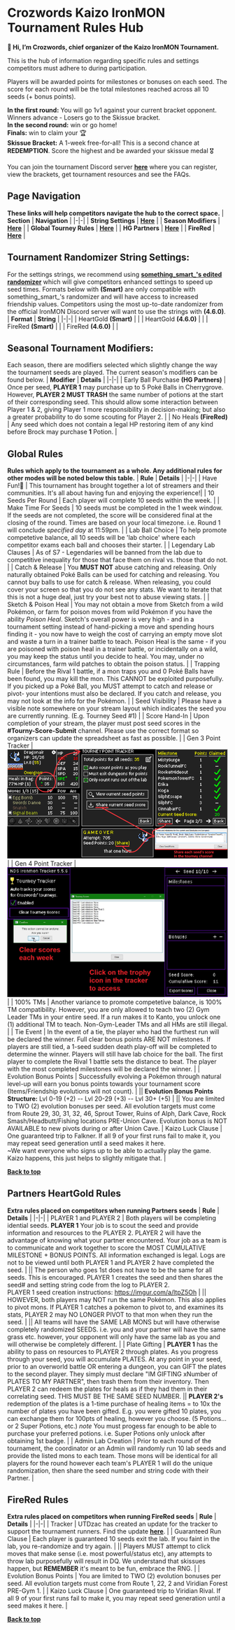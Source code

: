 # Crozwords Kaizo IronMON Tournament Rules Hub
**👋 Hi, I’m Crozwords, chief organizer of the Kaizo IronMON Tournament.**

This is the hub of information regarding specific rules and settings competitors must adhere to during participation.

Players will be awarded points for milestones or bonuses on each seed. The score for each round will be the total milestones reached across all 10 seeds (+ bonus points).

**In the first round:** You will go 1v1 against your current bracket opponent. Winners advance - Losers go to the Skissue bracket. <br>
**In the second round:** win or go home! <br>
**Finals:** win to claim your 🏆 <br>
**Skissue Bracket:** A 1-week free-for-all! This is a second chance at **REDEMPTION**. Score the highest and be awarded your skissue medal 🎖️ <br>

You can join the tournament Discord server [**here**](https://discord.gg/nxjb4HNhce) where you can register, view the brackets, get tournament resources and see the FAQs.

## Page Navigation
**These links will help competitors navigate the hub to the correct space.**
| **Section** | **Navigation** |
|-|-|
| **String Settings** | [**Here**](#tournament-randomizer-string-settings) |
| **Season Modifiers** | [**Here**](#seasonal-tournament-modifiers) |
| **Global Tourney Rules** | [**Here**](#global-rules) |
| **HG Partners** | [**Here**](#partners-heartgold-rules) |
| **FireRed** | [**Here**](#firered-rules) |

## Tournament Randomizer String Settings:
For the settings strings, we recommend using [**something_smart_'s edited randomizer**](https://github.com/something-smart/ironmon-randomizer) which will give competitors enhanced settings to speed up seed times. Formats below with **(Smart)** are only compatible with something_smart_'s randomizer and will have access to increased friendship values. Competitors using the most up-to-date randomizer from the official IronMON Discord server will want to use the strings with **(4.6.0)**.
| **Format** | **String** |
|-|-|
| HeartGold **(Smart)** |  |
| HeartGold **(4.6.0)** |  |
| FireRed **(Smart)** |  |
| FireRed **(4.6.0)** |  |

## Seasonal Tournament Modifiers:
Each season, there are modifiers selected which slightly change the way the tournament seeds are played. The current season's modifiers can be found below.
| **Modifier** | **Details** |
|-|-|
| Early Ball Purchase **(HG Partners)** | Once per seed, **PLAYER 1** may purchase up to 5 Poké Balls in Cherrygrove. However, **PLAYER 2 MUST TRASH** the same number of potions at the start of their corresponding seed. This should allow some interaction between Player 1 & 2, giving Player 1 more responsibility in decision-making; but also a greater probability to do some scouting for Player 2. |
| No Heals **(FireRed)** | Any seed which does not contain a legal HP restoring item of any kind before Brock may purchase **1** Potion. |

## Global Rules
**Rules which apply to the tournament as a whole. Any additional rules for other modes will be noted below this table.**
| **Rule** | **Details** |
|-|-|
| Have Fun!🙂 | This tournament has brought together a lot of streamers and their communities. It's all about having fun and enjoying the experience!|
| 10 Seeds Per Round | 	Each player will complete 10 seeds within the week. |
| Make Time For Seeds | 10 seeds must be completed in the 1 week window. If the seeds are not completed, the score will be considered final at the closing of the round. Times are based on your local timezone. i.e. Round 1 will conclude *specified day* at 11:59pm. |
| Lab Ball Choice | To help promote competetive balance, all 10 seeds will be 'lab choice' where each competitor exams each ball and chooses their starter. |
| Legendary Lab Clauses | As of S7 - Legendaries will be banned from the lab due to competitive inequality for those that face them on rival vs. those that do not. |
| Catch & Release | You **MUST NOT** abuse catching and releasing. Only naturally obtained Poké Balls can be used for catching and releasing. You cannot buy balls to use for catch & release. When releasing, you could cover your screen so that you do not see any stats. We want to iterate that this is not a huge deal, just try your best not to abuse viewing stats. |
| Sketch & Poison Heal | You may not obtain a move from Sketch from a wild Pokémon, or farm for poison moves from wild Pokémon if you have the ability *Poison Heal*. Sketch's overall power is very high - and in a tournament setting instead of hand-picking a move and spending hours finding it - you now have to weigh the cost of carrying an empty move slot and waste a turn in a trainer battle to teach. Poison Heal is the same - if you are poisoned with poison heal in a trainer battle, or incidentally on a wild, you may keep the status until you decide to heal. You may, under no circumstances, farm wild patches to obtain the poison status. |
| Trapping Rule | Before the Rival 1 battle, if a mon traps you and 0 Poké Balls have been found, you may kill the mon. This CANNOT be exploited purposefully. If you picked up a Poké Ball, you MUST attempt to catch and release or pivot- your intentions must also be declared. If you catch and release, you may not look at the info for the Pokémon. |
| Seed Visibility | Please have a visible note somewhere on your stream layout which indicates the seed you are currently running. (E.g. Tourney Seed #1) |
| Score Hand-In | Upon completion of your stream, the player must post seed scores in the **#Tourny-Score-Submit** channel. Please use the correct format so organizers can update the spreadsheet as fast as possible. |
| Gen 3 Point Tracker | ![Gen3PointTracker](https://github.com/Crozwords/Crozwords/blob/main/Gen3PointTracker.png) |
| Gen 4 Point Tracker | ![Gen4PointTracker](https://github.com/Crozwords/Crozwords/blob/main/Gen4PointTracker.jpg) |
| 100% TMs  | Another variance to promote competetive balance, is 100% TM compatibility. However, you are only allowed to teach two (2) Gym Leader TMs in your entire seed. If a run makes it to Kanto, you unlock one (1) additional TM to teach. Non-Gym-Leader TMs and all HMs are still illegal. |
| Tie Event | In the event of a tie, the player who had the furthest run will be declared the winner. Full clear bonus points ARE NOT milestones. If players are still tied, a 1-seed sudden death play-off will be completed to determine the winner. Players will still have lab choice for the ball. The first player to complete the Rival 1 battle sets the distance to beat. The player with the most completed milestones will be declared the winner. |
| Evolution Bonus Points | Successfully evolving a Pokémon through natural level-up will earn you bonus points towards your tournament score (Items/Friendship evolutions will not count). |
|| **Evolution Bonus Points Structure:** Lvl 0-19 (+2) -- Lvl 20-29 (+3) -- Lvl 30+ (+5) |
|| You are limited to TWO (2) evolution bonuses per seed. All evolution targets must come from Route 29, 30, 31, 32, 46, Sprout Tower, Ruins of Alph, Dark Cave, Rock Smash/Headbutt/Fishing locations PRE-Union Cave. Evolution bonus is NOT AVAILABLE to new pivots during or after Union Cave.
| Kaizo Luck Clause | One guaranteed trip to Falkner. If all 9 of your first runs fail to make it, you may repeat seed generation until a seed makes it here. <br> ~We want everyone who signs up to be able to actually play the game. Kaizo happens, this just helps to slightly mitigate that. |

[**Back to top**](#crozwords-kaizo-ironmon-tournament-rules-hub)

## Partners HeartGold Rules
**Extra rules placed on competitors when running Partners seeds**
| **Rule** | **Details** |
|-|-|
| PLAYER 1 and PLAYER 2 | Both players will be completing idential seeds. **PLAYER 1** Your job is to scout the seed and provide information and resources to the PLAYER 2. PLAYER 2 will have the advantage of knowing what your partner encountered. Your job as a team is to communicate and work together to score the MOST CUMULATIVE MILESTONE + BONUS POINTS. All information exchanged is legal. Logs are not to be viewed until both PLAYER 1 and PLAYER 2 have completed the seed. |
|| The person who goes 1st does not have to be the same for all seeds. This is encouraged. PLAYER 1 creates the seed and then shares the seed# and setting string code from the log to PLAYER 2. <br> PLAYER 1 seed creation instructions: https://imgur.com/a/ltpZ5Oh |
|| HOWEVER, both players may NOT run the same Pokémon. This also applies to pivot mons. If PLAYER 1 catches a pokemon to pivot to, and examines its stats, PLAYER 2 may NO LONGER PIVOT to that mon when they run the seed. |
|| All teams will have the SAME LAB MONS but will have otherwise completely randomized SEEDS. i.e. you and your partner will have the same grass etc. however, your opponent will only have the same lab as you and will otherwise be completely different. |
| Plate Gifting | **PLAYER 1** has the ability to pass on resources to PLAYER 2 through plates. As you progress through your seed, you will accumulate PLATES. At any point in your seed, prior to an overworld battle OR entering a dungeon, you can GIFT the plates to the second player. They simply must declare "IM GIFTING xNumber of PLATES TO MY PARTNER", then trash them from their inventory. Then PLAYER 2 can redeem the plates for heals as if they had them in their correlating seed. THIS MUST BE THE SAME SEED NUMBER.
|| **PLAYER 2's** redemption of the plates is a 1-time purchase of healing items = to 10x the number of plates you have been gifted. E.g. you were gifted 10 plates, you can exchange them for 100pts of healing, however you choose. (5 Potions... or 2 Super Potions, etc.) *note* You must progess far enough to be able to purchase your preferred potions. i.e. Super Potions only unlock after obtaining 1st badge. |
| Admin Lab Creation | Prior to each round of the tournament, the coordinator or an Admin will randomly run 10 lab seeds and provide the listed mons to each team. Those mons will be identical for all players for the round however each team's PLAYER 1 will do the unique randomization, then share the seed number and string code with their Partner. |


## FireRed Rules
**Extra rules placed on competitors when running FireRed seeds**
| **Rule** | **Details** |
|-|-|
| Tracker | UTDzac has created an update for the tracker to support the tournament runners. Find the update [**here**](https://github.com/UTDZac/CrozwordsTourney-IronmonExtension/releases/latest). |
| Guaranteed Run Clause | Each player is guaranteed 10 seeds exit the lab. If you faint in the lab, you re-randomize and try again. |
|| Players MUST attempt to click moves that make sense (i.e. most powerful/status etc), any attempts to throw lab purposefully will result in DQ. We understand that skissues happen, but **REMEMBER** it's meant to be fun, embrace the RNG. |
| Evolution Bonus Points | You are limited to TWO (2) evolution bonuses per seed. All evolution targets must come from Route 1, 22, 2 and Viridian Forest PRE-Gym 1. |
| Kaizo Luck Clause | One guaranteed trip to Viridian Rival. If all 9 of your first runs fail to make it, you may repeat seed generation until a seed makes it here. |

[**Back to top**](#crozwords-kaizo-ironmon-tournament-rules-hub)
